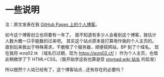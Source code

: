 # 一些说明

注：原文发表在我 [GitHub Pages 上的个人博客](https://wzq02.github.io/blog)。

如今这个博客创立也将要有一年了。
我不知道有多少人会看到这个博客，我估计人数大概一只手能数的过来吧。
其实这个站点原本是打算用作我的个人主页的。
直到后来我出于特殊需求，干脆租了个服务器，顺便搭网站，BP 到了个域名。
现在我将 wzq02.tk （域名已过期，现为 https://wzq02.cf/ ）作为个人主页，也借此稍微学了下 HTML+CSS。（我开始学这些也算是受 [otomad.wiki 站长](https://otomad.wiki/User:%E8%89%BE%E4%BA%86%E4%B8%AA%E6%8B%89) 的启发）

所以既然个人站已经有了，这个博客站点...还有存在的必要吗？